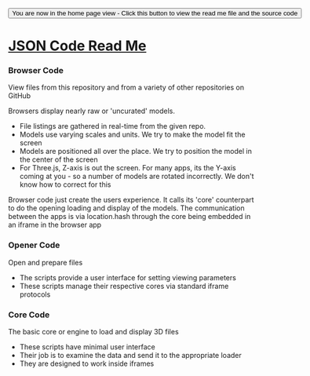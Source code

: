 <span style=display:none; >
[You are now in a GitHub source code view - click this link to view the home page]
( http://ladybug-analysis-tools.github.io/3d-models/code/json/ "View file as a web page." ) </span>
<input type=button onclick=window.location.href='https://github.com/ladybug-analysis-tools/3d-models/tree/gh-pages/code/json/'; 
value='You are now in the home page view - Click this button to view the read me file and the source code' >

[JSON Code Read Me]( index.html )
===

 
### Browser Code

View files from this repository and from a variety of other repositories on GitHub

Browsers display nearly raw or 'uncurated' models.

* File listings are gathered in real-time from the given repo.
* Models use varying scales and units. We try to make the model fit the screen
* Models are positioned all over the place. We try to position the model in the center of the screen
* For Three.js, Z-axis is out the screen. For many apps, its the Y-axis coming at you - so a number of models are rotated incorrectly. We don't know how to correct for this

Browser code just create the users experience. 
It calls its 'core' counterpart to do the opening loading and display of the models.
The communication between the apps is via location.hash through the core being embedded in an iframe in the browser app


### Opener Code

Open and prepare files 

* The scripts provide a user interface for setting viewing parameters
* These scripts manage their respective cores via standard iframe protocols


### Core Code

The basic core or engine to load and display 3D files

* These scripts have minimal user interface
* Their job is to examine the data and send it to the appropriate loader
* They are designed to work inside iframes 
